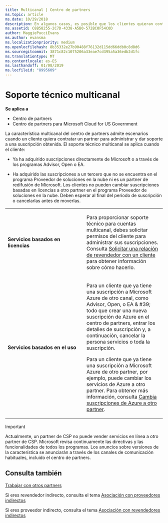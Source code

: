 ```yaml
---
title: Multicanal | Centro de partners
ms.topic: article
ms.date: 10/29/2018
description: En algunos casos, es posible que los clientes quieran contratarte para ofrecer soporte técnico y aprovisionar una suscripción que compraron en otro lugar.
ms.assetid: C8B58255-2C7D-4338-A5B0-572BC0F54C0D
author: MaggiePucciEvans
ms.author: evansma
ms.localizationpriority: medium
ms.openlocfilehash: 8b35332e27b90488f76132d115dd66ddb0c8d8d6
ms.sourcegitcommit: 3871c82c1075206a33eae7cd395a5a36edb2d1fc
ms.translationtype: MT
ms.contentlocale: es-ES
ms.lasthandoff: 01/08/2019
ms.locfileid: "8995609"
---
```

# <a name="multi-channel-support"></a>Soporte técnico multicanal

**Se aplica a**

-  Centro de partners
-  Centro de partners para Microsoft Cloud for US Government


La característica multicanal del centro de partners admite escenarios cuando un cliente quiera contratar un partner para administrar y dar soporte a una suscripción obtenida. El soporte técnico multicanal se aplica cuando el cliente:

-   Ya ha adquirido suscripciones directamente de Microsoft o a través de los programas Advisor, Open o EA.

-   Ha adquirido las suscripciones a un tercero que no se encuentra en el programa Proveedor de soluciones en la nube ni es un partner de redifusión de Microsoft. Los clientes no pueden cambiar suscripciones basadas en licencias a otro partner en el programa Proveedor de soluciones en la nube. Deben esperar al final del período de suscripción o cancelarlas antes de moverlas.


<table>
<colgroup>
<col width="50%" />
<col width="50%" />
</colgroup>
<tbody>
<tr class="odd">
<td><p><strong>Servicios basados en licencias</strong></p></td>
<td><p>Para proporcionar soporte técnico para cuentas multicanal, debes solicitar permisos del cliente para administrar sus suscripciones. Consulta <a href="request-a-relationship-with-a-customer.md" data-raw-source="[Request a reseller relationship with a customer](request-a-relationship-with-a-customer.md)">Solicitar una relación de revendedor con un cliente</a> para obtener información sobre cómo hacerlo.</p></td>
</tr>
<tr class="even">
<td><p><strong>Servicios basados en el uso</strong></p></td>
<td>
<p>Para un cliente que ya tiene una suscripción a Microsoft Azure de otro canal, como Advisor, Open, o EA & #39; todo que crear una nueva suscripción de Azure en el centro de partners, entrar los detalles de suscripción y, a continuación, cancelar la persona servicios o toda la suscripción.</p>
<p>Para un cliente que ya tiene una suscripción a Microsoft Azure de otro partner, por ejemplo, puede cambiar los servicios de Azure a otro partner. Para obtener más información, consulta <a href="switch-azure-subscriptions-to-a-different-partner.md" data-raw-source="[Switch Azure subscriptions to a different partner](switch-azure-subscriptions-to-a-different-partner.md)">Cambia suscripciones de Azure a otro partner</a>.</p>
</td>
</tr>
</tbody>
</table>

> [!IMPORTANT]  
> Actualmente, un partner de CSP no puede vender servicios en línea a otro partner de CSP. Microsoft revisa continuamente las directivas y las funcionalidades de todos los programas. Los anuncios sobre versiones de la característica se anunciarán a través de los canales de comunicación habituales, incluido el centro de partners. 

## <a name="see-also"></a>Consulta también

[Trabajar con otros partners](work-with-other-partners.md)

Si eres revendedor indirecto, consulta el tema [Asociación con proveedores indirectos](indirect-reseller-tasks-in-partner-center.md)

Si eres proveedor indirecto, consulta el tema [Asociación con revendedores indirectos](indirect-provider-tasks-in-partner-center.md) 

 

 



